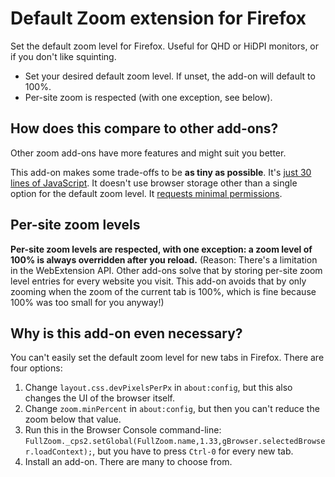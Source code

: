 # Default Zoom extension for Firefox

Set the default zoom level for Firefox. Useful for QHD or HiDPI monitors, or if
you don't like squinting.

* Set your desired default zoom level. If unset, the add-on will default to
  100%.
* Per-site zoom is respected (with one exception, see below).

## How does this compare to other add-ons?

Other zoom add-ons have more features and might suit you better.

This add-on makes some trade-offs to be **as tiny as possible**. It's [just 30
lines of
JavaScript](https://github.com/jamielinux/default-zoom/blob/master/background.js).
It doesn't use browser storage other than a single option for the default zoom
level. It [requests minimal
permissions](https://github.com/jamielinux/default-zoom/blob/master/manifest.json#L13-L15).

## Per-site zoom levels

**Per-site zoom levels are respected, with one exception: a zoom level of 100%
is always overridden after you reload.** (Reason: There's a limitation in the
WebExtension API. Other add-ons solve that by storing per-site zoom level
entries for every website you visit. This add-on avoids that by only zooming
when the zoom of the current tab is 100%, which is fine because 100% was too
small for you anyway!)

## Why is this add-on even necessary?

You can't easily set the default zoom level for new tabs in Firefox. There are
four options:

1. Change `layout.css.devPixelsPerPx` in `about:config`, but this also changes
   the UI of the browser itself.
2. Change `zoom.minPercent` in `about:config`, but then you can't reduce the
   zoom below that value.
3. Run this in the Browser Console command-line:
   `FullZoom._cps2.setGlobal(FullZoom.name,1.33,gBrowser.selectedBrowser.loadContext);`,
   but you have to press `Ctrl-0` for every new tab.
4. Install an add-on. There are many to choose from.
